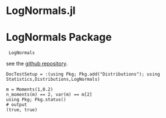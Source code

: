 # LogNormals.jl

# LogNormals Package

```@docs
 LogNormals
```

see the [github repository](https://github.com/bgctw/LogNormals.jl).


```@meta
DocTestSetup = :(using Pkg; Pkg.add("Distributions"); using Statistics,Distributions,LogNormals)
```

```jldoctest
m = Moments(1,0.2)
n_moments(m) == 2, var(m) == m[2]
using Pkg; Pkg.status()
# output
(true, true)
```
